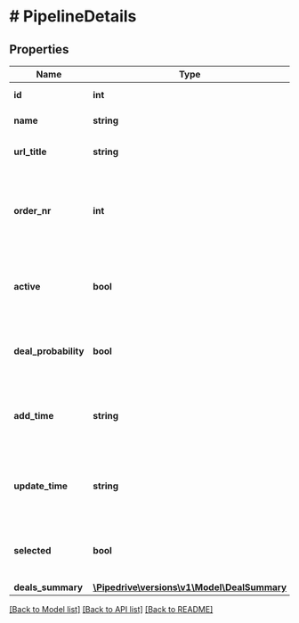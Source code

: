 # # PipelineDetails

## Properties

Name | Type | Description | Notes
------------ | ------------- | ------------- | -------------
**id** | **int** | The ID of the pipeline | [optional]
**name** | **string** | The name of the pipeline | [optional]
**url_title** | **string** | The pipeline title displayed in the URL | [optional]
**order_nr** | **int** | Defines the order of pipelines. First order (&#x60;order_nr&#x3D;0&#x60;) is the default pipeline. | [optional]
**active** | **bool** | Whether this pipeline will be made inactive (hidden) or active | [optional]
**deal_probability** | **bool** | Whether deal probability is disabled or enabled for this pipeline | [optional]
**add_time** | **string** | The pipeline creation time. Format: YYYY-MM-DD HH:MM:SS. | [optional]
**update_time** | **string** | The pipeline update time. Format: YYYY-MM-DD HH:MM:SS. | [optional]
**selected** | **bool** | A boolean that shows if the pipeline is selected from a filter or not | [optional]
**deals_summary** | [**\Pipedrive\versions\v1\Model\DealSummary**](DealSummary.md) |  | [optional]

[[Back to Model list]](../README.md#documentation-for-models) [[Back to API list]](../README.md#documentation-for-api-endpoints) [[Back to README]](../README.md)
